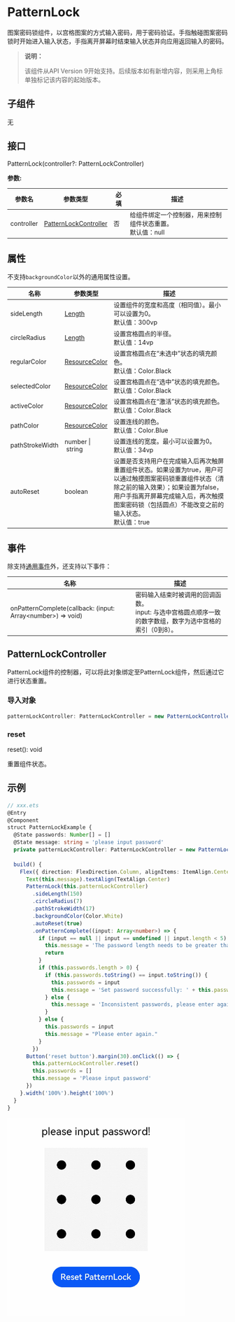 # PatternLock

图案密码锁组件，以宫格图案的方式输入密码，用于密码验证。手指触碰图案密码锁时开始进入输入状态，手指离开屏幕时结束输入状态并向应用返回输入的密码。

>  **说明：** 
>
> 该组件从API Version 9开始支持。后续版本如有新增内容，则采用上角标单独标记该内容的起始版本。

## 子组件

无

##  接口

PatternLock(controller?: PatternLockController)

**参数:**

| 参数名     | 参数类型                                        | 必填 | 描述                                                         |
| ---------- | ----------------------------------------------- | ---- | ------------------------------------------------------------ |
| controller | [PatternLockController](#patternlockcontroller) | 否   | 给组件绑定一个控制器，用来控制组件状态重置。<br/>默认值：null |

## 属性

不支持`backgroundColor`以外的通用属性设置。

| 名称            | 参数类型                              | 描述                                                         |
| --------------- | ------------------------------------- | ------------------------------------------------------------ |
| sideLength      | [Length](ts-types.md#length)        | 设置组件的宽度和高度（相同值）。最小可以设置为0。<br/>默认值：300vp |
| circleRadius    | [Length](ts-types.md#length)        | 设置宫格圆点的半径。<br/>默认值：14vp                        |
| regularColor    | [ResourceColor](ts-types.md#resourcecolor) | 设置宫格圆点在“未选中”状态的填充颜色。<br/>默认值：Color.Black |
| selectedColor   | [ResourceColor](ts-types.md#resourcecolor) | 设置宫格圆点在“选中”状态的填充颜色。<br/>默认值：Color.Black |
| activeColor     | [ResourceColor](ts-types.md#resourcecolor) | 设置宫格圆点在“激活”状态的填充颜色。<br/>默认值：Color.Black |
| pathColor       | [ResourceColor](ts-types.md#resourcecolor) | 设置连线的颜色。<br/>默认值：Color.Blue                      |
| pathStrokeWidth | number&nbsp;\|&nbsp;string            | 设置连线的宽度。最小可以设置为0。<br/>默认值：34vp           |
| autoReset       | boolean                               | 设置是否支持用户在完成输入后再次触屏重置组件状态。如果设置为true，用户可以通过触摸图案密码锁重置组件状态（清除之前的输入效果）；如果设置为false，用户手指离开屏幕完成输入后，再次触摸图案密码锁（包括圆点）不能改变之前的输入状态。<br/>默认值：true |

## 事件

除支持[通用事件](ts-universal-events-click.md)外，还支持以下事件：

| 名称                                       | 描述                                       |
| ---------------------------------------- | ---------------------------------------- |
| onPatternComplete(callback: (input: Array\<number\>) => void) | 密码输入结束时被调用的回调函数。<br />input: 与选中宫格圆点顺序一致的数字数组，数字为选中宫格的索引（0到8）。 |

## PatternLockController

PatternLock组件的控制器，可以将此对象绑定至PatternLock组件，然后通过它进行状态重置。

### 导入对象

```typescript
patternLockController: PatternLockController = new PatternLockController()
```

### reset

reset(): void

重置组件状态。

##  示例

```ts
// xxx.ets
@Entry
@Component
struct PatternLockExample {
  @State passwords: Number[] = []
  @State message: string = 'please input password'
  private patternLockController: PatternLockController = new PatternLockController()
  
  build() {
    Flex({ direction: FlexDirection.Column, alignItems: ItemAlign.Center, justifyContent: FlexAlign.Center }) {
      Text(this.message).textAlign(TextAlign.Center)
      PatternLock(this.patternLockController)
        .sideLength(150)
        .circleRadius(7)
        .pathStrokeWidth(17)
        .backgroundColor(Color.White)
        .autoReset(true)
        .onPatternComplete((input: Array<number>) => {
          if (input == null || input == undefined || input.length < 5) {
            this.message = 'The password length needs to be greater than 5.'
            return
          }
          if (this.passwords.length > 0) {
            if (this.passwords.toString() == input.toString()) {
              this.passwords = input
              this.message = 'Set password successfully: ' + this.passwords.toString()
            } else {
              this.message = 'Inconsistent passwords, please enter again.'
            }
          } else {
            this.passwords = input
            this.message = "Please enter again."
          }
        })
      Button('reset button').margin(30).onClick(() => {
        this.patternLockController.reset()
        this.passwords = []
        this.message = 'Please input password'
      })
    }.width('100%').height('100%')
  }
}
```

![patternlock](figures/patternlock.gif)


